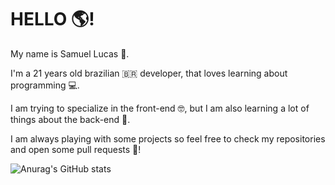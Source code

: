 # HELLO 🌎!

My name is Samuel Lucas 👋.

I'm a 21 years old brazilian 🇧🇷 developer, that loves learning about programming 💻.

I am trying to specialize in the front-end 🤓, but I am also learning a lot of things about the back-end 😬.

I am always playing with some projects so feel free to check my repositories and open some pull requests 🙏!



![Anurag's GitHub stats](https://github-readme-stats.vercel.app/api?username=samuellucas21504&show_icons=true&theme=onedark)
